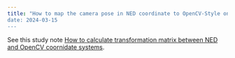 ```yaml
---
title: "How to map the camera pose in NED coordinate to OpenCV-Style one 
date: 2024-03-15
---
```


See this study note [How to calculate transformation matrix between NED and OpenCV coornidate systems](https://github.com/ccj5351/studynotes/blob/master/3d-geometry/NED-Coordinate-to-OpenCV-Style.md).
